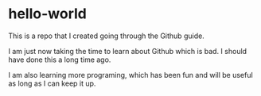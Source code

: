 # hello-world
This is a repo that I created going through the Github guide.

I am just now taking the time to learn about Github which is bad. I should have done this a long time ago.

I am also learning more programing, which has been fun and will be useful as long as I can keep it up.

